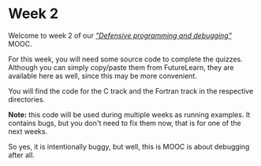 # Week 2

Welcome to week 2 of our 
[*"Defensive programming and debugging"*](https://www.futurelearn.com/courses/defensive-programming-and-debugging) MOOC.

For this week, you will need some source code to complete the quizzes.
Although you can simply copy/paste them from FutureLearn, they are
available here as well, since this may be more convenient.

You will find the code for the C track and the Fortran track in the
respective directories.

**Note:** this code will be used during multiple weeks as running
examples.  It contains bugs, but you don't need to fix them now, that
is for one of the next weeks.

So yes, it is intentionally buggy, but well, this is MOOC is about
debugging after all.
